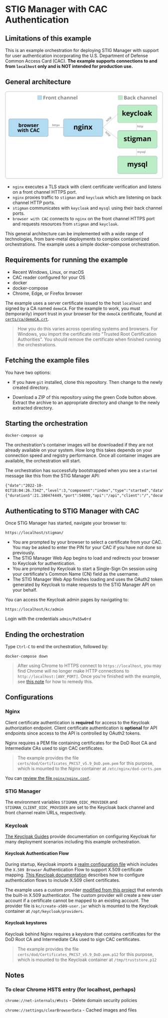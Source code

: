 # STIG Manager with CAC Authentication

## Limitations of this example

This is an example orchestration for deploying STIG Manager with support for user authentication incorporating the U.S. Department of Defense Common Access Card (CAC). **The example supports connections to and from `localhost` only and is NOT intended for production use.**

## General architecture

![Keycloak native diagram](diagrams/kc-reverse-1.svg)

- `nginx` executes a TLS stack with client certificate verification and listens on a front channel HTTPS port.
- `nginx` proxies traffic to `stigman` and `keycloak` which are listening on back channel HTTP ports.
- `stigman` communicates with `keycloak` and `mysql` using their back channel ports.
- `browser with CAC` connects to `nginx` on the front channel HTTPS port and requests resources from `stigman` and `keycloak`.

This general architecture can be implemented with a wide range of technologies, from bare-metal deployments to complex containerized orchestrations. The example uses a simple docker-compose orchestration. 

## Requirements for running the example

- Recent Windows, Linux, or macOS
- CAC reader configured for your OS
- docker
- docker-compose
- Chrome, Edge, or Firefox browser

The example uses a server certificate issued to the host `localhost` and signed by a CA named `demoCA`. For the example to work, you must (temporarily) import trust in your browser for the `demoCA` certificate, found at [`certs/ca/demoCA.crt`](certs/ca/demoCA.crt).

> How you do this varies across operating systems and browsers. For Windows, you import the certificate into "Trusted Root Certification Authorities". You should remove the certificate when finished running the orchestrations.

## Fetching the example files

You have two options:

- If you have `git` installed, clone this repository. Then change to the newly created directory.

- Download a ZIP of this repository using the green Code button above. Extract the archive to an appropriate directory and change to the newly extracted directory.
## Starting the orchestration

```
docker-compose up
```

The orchestration's container images will be downloaded if they are not already available on your system. How long this takes depends on your connection speed and registry performance. Once all container images are available, the orchestration will start.

The orchestration has successfully bootstrapped when you see a `started` message like this from the STIG Manager API:

```
{"date":"2022-10-01T18:04:26.734Z","level":3,"component":"index","type":"started","data":{"durationS":21.180474449,"port":54000,"api":"/api","client":"/","documentation":"/docs"}}
```

## Authenticating to STIG Manager with CAC

Once STIG Manager has started, navigate your browser to:

```
https://localhost/stigman/
```

- You are prompted by your browser to select a certificate from your CAC. You may be asked to enter the PIN for your CAC if you have not done so previously.
- The STIG Manager Web App begins to load and redirects your browser to Keycloak for authentication.
- You are prompted by Keycloak to start a Single-Sign On session using your certificate's Common Name (CN) field as the username.
- The STIG Manager Web App finishes loading and uses the OAuth2 token generated by Keycloak to make requests to the STIG Manager API on your behalf.

You can access the Keycloak admin pages by navigating to:

```
https://localhost/kc/admin
```

Login with the credentials `admin/Pa55w0rd`


## Ending the orchestration

Type `Ctrl-C` to end the orchestration, followed by:

```
docker-compose down
```

> After using Chrome to HTTPS connect to `https://localhost`, you may find Chrome will no longer make HTTP connections to `http://localhost:[ANY_PORT]`. Once you're finished with the example, see [this note](#to-clear-chrome-hsts-entry-for-localhost-perhaps) for how to remedy this.

## Configurations

### Nginx

Client certificate authentication is **required** for access to the Keycloak authorization endpoint. Client certificate authentication is **optional** for API endpoints since access to the API is controlled by OAuth2 tokens.

Nginx requires a PEM file containing certificates for the DoD Root CA and Intermediate CAs used to sign CAC certificates. 

> The example provides the file `certs/dod/Certificates_PKCS7_v5.9_DoD.pem.pem` for this purpose, which is mounted to the Nginx container at `/etc/nginx/dod-certs.pem`

You can [review the file `nginx/nginx.conf`](nginx/nginx.conf).

### STIG Manager

The environment variables `STIGMAN_OIDC_PROVIDER` and `STIGMAN_CLIENT_OIDC_PROVIDER` are set to the Keycloak back channel and front channel realm URLs, respectively.

### Keycloak

[The Keycloak Guides](https://www.keycloak.org/guides) provide documentation on configuring Keycloak for many deployment scenarios including this example orchestration. 
#### Keycloak Authentication Flow

During startup, Keycloak imports a [realm configuration file](kc/stigman_realm.json) which includes the `X.509 Browser` Authentication Flow to support X.509 certificate mapping. [This Keycloak documentation](https://www.keycloak.org/docs/latest/server_admin/#_x509) describes how to configure authentication flows to include X.509 client certificates.


The example uses a custom provider [modified from this project](https://github.com/lscorcia/keycloak-cns-authenticator/) that extends the built-in X.509 authenticator. The custom provider will create a new user account if a certificate cannot be mapped to an existing account. The provider file is `kc/create-x509-user.jar` which is mounted to the Keycloak container at `/opt/keycloak/providers`.

#### Keycloak keystores

Keycloak behind Nginx requires a keystore that contains certificates for the DoD Root CA and Intermediate CAs used to sign CAC certificates. 

> The example provides the file `certs/dod/Certificates_PKCS7_v5.9_DoD.pem.p12` for this purpose, which is mounted to the Keycloak container at `/tmp/truststore.p12`

## Notes
### To clear Chrome HSTS entry (for localhost, perhaps)

`chrome://net-internals/#hsts` -  Delete domain security policies

`chrome://settings/clearBrowserData` - Cached images and files





